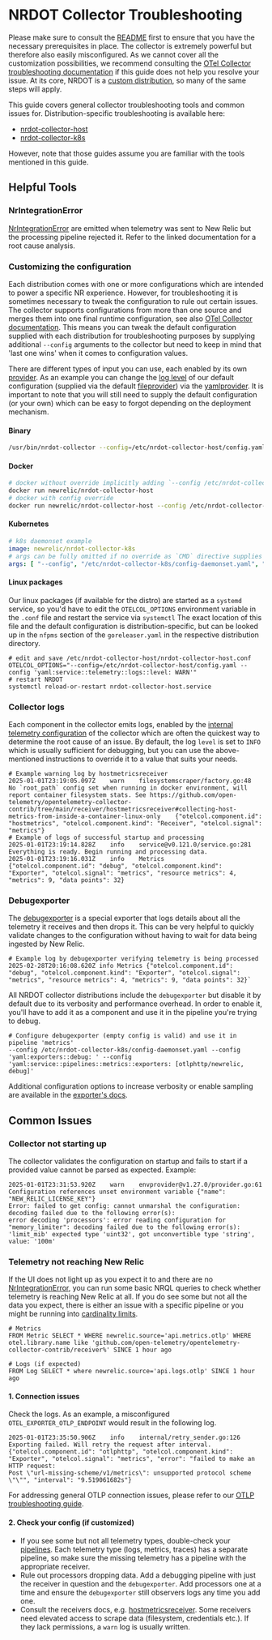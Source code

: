 # NRDOT Collector Troubleshooting
Please make sure to consult the [README](./README.md) first to ensure that you have the necessary prerequisites in place.
The collector is extremely powerful but therefore also easily misconfigured. As we cannot cover all the customization possibilities, we recommend consulting the [OTel Collector troubleshooting documentation](https://opentelemetry.io/docs/collector/troubleshooting/) if this guide does not help you resolve your issue. At its core, NRDOT is a [custom distribution](https://opentelemetry.io/docs/collector/custom-collector/), so many of the same steps will apply.

This guide covers general collector troubleshooting tools and common issues for. Distribution-specific troubleshooting is available here:
- [nrdot-collector-host](./nrdot-collector-host/TROUBLESHOOTING.md)
- [nrdot-collector-k8s](./nrdot-collector-k8s/TROUBLESHOOTING.md)

However, note that those guides assume you are familiar with the tools mentioned in this guide.

## Helpful Tools

### NrIntegrationError
[NrIntegrationError](https://docs.newrelic.com/docs/data-apis/ingest-apis/metric-api/troubleshoot-nrintegrationerror-events/) are emitted when telemetry was sent to New Relic but the processing pipeline rejected it. Refer to the linked documentation for a root cause analysis.

### Customizing the configuration
Each distribution comes with one or more configurations which are intended to power a specific NR experience. However, for troubleshooting it is sometimes
necessary to tweak the configuration to rule out certain issues. The collector supports configurations from more than one source and merges them into one
final runtime configuration, see also [OTel Collector documentation](https://opentelemetry.io/docs/collector/configuration/). This means you can tweak the
default configuration supplied with each distribution for troubleshooting purposes by supplying additional `--config` arguments to the collector but need to
keep in mind that 'last one wins' when it comes to configuration values.

There are different types of input you can use, each enabled by its own [provider](https://github.com/open-telemetry/opentelemetry-collector/tree/main/confmap/provider). As an example you can change the [log level](https://opentelemetry.io/docs/collector/internal-telemetry/#configure-internal-logs) of our default configuration (supplied via the default [fileprovider](https://github.com/open-telemetry/opentelemetry-collector/tree/main/confmap/provider/fileprovider)) via the [yamlprovider](https://github.com/open-telemetry/opentelemetry-collector/tree/main/confmap/provider/yamlprovider). It is important to note that you will still need to supply the default configuration (or your own) which can be easy to forgot depending on the deployment mechanism.

#### Binary
```bash
/usr/bin/nrdot-collector --config=/etc/nrdot-collector-host/config.yaml --config 'yaml:service::telemetry::logs::level: WARN'"
```

#### Docker
```bash
# docker without override implicitly adding `--config /etc/nrdot-collector-host/config.yaml` via CMD directive
docker run newrelic/nrdot-collector-host
# docker with config override
docker run newrelic/nrdot-collector-host --config /etc/nrdot-collector-host/config.yaml --config 'yaml:service::telemetry::logs::level: WARN'
```

#### Kubernetes
```yaml
# k8s daemonset example
image: newrelic/nrdot-collector-k8s
# args can be fully omitted if no override as `CMD` directive supplies the default config
args: [ "--config", "/etc/nrdot-collector-k8s/config-daemonset.yaml", "--config", "yaml:service::telemetry::logs::level: WARN" ]
```

#### Linux packages
Our linux packages (if available for the distro) are started as a `systemd` service, so you'd have to edit the `OTELCOL_OPTIONS` environment variable in the `.conf` file and restart the service via `systemctl` The exact location of this file and the default configuration is distribution-specific, but can be looked up in the `nfpms` section of the `goreleaser.yaml` in the respective distribution directory.
```
# edit and save /etc/nrdot-collector-host/nrdot-collector-host.conf
OTELCOL_OPTIONS="--config=/etc/nrdot-collector-host/config.yaml --config 'yaml:service::telemetry::logs::level: WARN'"
# restart NRDOT
systemctl reload-or-restart nrdot-collector-host.service
```


### Collector logs
Each component in the collector emits logs, enabled by the [internal telemetry configuration](https://opentelemetry.io/docs/collector/internal-telemetry/#configure-internal-logs) of the collector which are often the quickest way to determine the root cause of an issue.
By default, the log `level` is set to `INFO` which is usually sufficient for debugging, but you can use the above-mentioned instructions to override it to a value that suits your needs.
```
# Example warning log by hostmetricsreceiver
2025-01-01T23:19:05.097Z    warn    filesystemscraper/factory.go:48    No `root_path` config set when running in docker environment, will report container filesystem stats. See https://github.com/open-telemetry/opentelemetry-collector-contrib/tree/main/receiver/hostmetricsreceiver#collecting-host-metrics-from-inside-a-container-linux-only    {"otelcol.component.id": "hostmetrics", "otelcol.component.kind": "Receiver", "otelcol.signal": "metrics"}
# Example of logs of successful startup and processing
2025-01-01T23:19:14.828Z    info    service@v0.121.0/service.go:281    Everything is ready. Begin running and processing data.
2025-01-01T23:19:16.031Z    info    Metrics    {"otelcol.component.id": "debug", "otelcol.component.kind": "Exporter", "otelcol.signal": "metrics", "resource metrics": 4, "metrics": 9, "data points": 32}
```

### Debugexporter
The [debugexporter](https://github.com/open-telemetry/opentelemetry-collector/blob/main/exporter/debugexporter/README.md) is a special exporter that logs details about all the telemetry it receives and then drops it. This can be very helpful to quickly validate changes to the configuration without
having to wait for data being ingested by New Relic. 
```
# Example log by debugexporter verifying telemetry is being processed
2025-02-28T20:16:08.620Z info Metrics {"otelcol.component.id": "debug", "otelcol.component.kind": "Exporter", "otelcol.signal": "metrics", "resource metrics": 4, "metrics": 9, "data points": 32}`
```
All NRDOT collector distributions include the `debugexporter` but disable it by default due to its verbosity and performance overhead. In order to enable it, you'll have to add it as a component and use it in the pipeline you're trying to debug.
```
# Configure debugexporter (empty config is valid) and use it in pipeline 'metrics'
--config /etc/nrdot-collector-k8s/config-daemonset.yaml --config 'yaml:exporters::debug: ' --config 'yaml:service::pipelines::metrics::exporters: [otlphttp/newrelic, debug]'
```
Additional configuration options to increase verbosity or enable sampling are available in the [exporter's docs](https://github.com/open-telemetry/opentelemetry-collector/blob/main/exporter/debugexporter/README.md#getting-started).

## Common Issues

### Collector not starting up
The collector validates the configuration on startup and fails to start if a provided value cannot be parsed as expected. Example:
```
2025-01-01T23:31:53.920Z    warn    envprovider@v1.27.0/provider.go:61    Configuration references unset environment variable {"name": "NEW_RELIC_LICENSE_KEY"}
Error: failed to get config: cannot unmarshal the configuration: decoding failed due to the following error(s):
error decoding 'processors': error reading configuration for "memory_limiter": decoding failed due to the following error(s):
'limit_mib' expected type 'uint32', got unconvertible type 'string', value: '100m'
```

### Telemetry not reaching New Relic
If the UI does not light up as you expect it to and there are no [NrIntegrationError](https://docs.newrelic.com/docs/data-apis/ingest-apis/metric-api/troubleshoot-nrintegrationerror-events/), you can run some basic NRQL queries to check whether telemetry is reaching New Relic at all. If you do see some but not all the data you expect, there is either an issue with a specific pipeline or you might be running into [cardinality limits](https://docs.newrelic.com/docs/data-apis/ingest-apis/metric-api/NRQL-high-cardinality-metrics/).
```
# Metrics
FROM Metric SELECT * WHERE newrelic.source='api.metrics.otlp' WHERE otel.library.name like 'github.com/open-telemetry/opentelemetry-collector-contrib/receiver%' SINCE 1 hour ago

# Logs (if expected)
FROM Log SELECT * where newrelic.source='api.logs.otlp' SINCE 1 hour ago
```

#### 1. Connection issues
Check the logs. As an example, a misconfigured `OTEL_EXPORTER_OTLP_ENDPOINT` would result in the following log. 
```
2025-01-01T23:35:50.906Z    info    internal/retry_sender.go:126    Exporting failed. Will retry the request after interval.
{"otelcol.component.id": "otlphttp", "otelcol.component.kind": "Exporter", "otelcol.signal": "metrics", "error": "failed to make an HTTP request:
Post \"url-missing-scheme/v1/metrics\": unsupported protocol scheme \"\"", "interval": "9.519061682s"}
```
For addressing general OTLP connection issues, please refer to our [OTLP troubleshooting guide](https://docs.newrelic.com/docs/opentelemetry/best-practices/opentelemetry-otlp-troubleshooting/).

#### 2. Check your config (if customized)
- If you see some but not all telemetry types, double-check your [pipelines](https://opentelemetry.io/docs/collector/configuration/#pipelines). Each telemetry type (logs, metrics, traces) has a separate pipeline, so make sure the missing telemetry has a pipeline with the appropriate receiver.
- Rule out processors dropping data. Add a debugging pipeline with just the receiver in question and the `debugexporter`. Add processors one at a time and ensure the `debugexporter` still observers logs any time you add one.
- Consult the receivers docs, e.g. [hostmetricsreceiver](https://github.com/open-telemetry/opentelemetry-collector-contrib/blob/main/receiver/hostmetricsreceiver/README.md). Some receivers need elevated access to scrape data (filesystem, credentials etc.). If they lack permissions, a `warn` log is usually written.